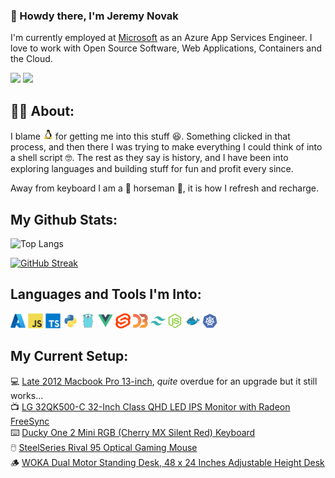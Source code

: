 ### 👋 Howdy there, I'm Jeremy Novak


I'm currently employed at [Microsoft](https://azure.microsoft.com) as an Azure App Services Engineer. I love to work with Open Source Software, Web Applications, Containers and the Cloud. 

<a href="https://linkedin.com/in/jgnovak" target="_blank" title="Linkedin"><img src="https://img.shields.io/badge/LinkedIn-0077B5?style=for-the-badge&logo=linkedin&logoColor=white" /></a>
<a href="https://twitter.com/olepunchy" target="_blank" title="Twitter"><img src="https://img.shields.io/badge/Twitter-1DA1F2?style=for-the-badge&logo=twitter&logoColor=white" /></a>



## 👨‍🚀 About:

I blame <a href="https://en.wikipedia.org/wiki/Linux" target="_blank" title="Linux"><img src="https://github.com/devicons/devicon/blob/master/icons/linux/linux-original.svg" width="16px" height="16px" alt="Linux" /></a> for getting me into this stuff 😆. Something clicked in that process, and then there I was trying to make everything I could think of into a shell script 🤓. The rest as they say is history, and I have been into exploring languages and building stuff for fun and profit every since.  

Away from keyboard I am a 🐴 horseman 🏇, it is how I refresh and recharge. 


## My Github Stats:

![Top Langs](https://github-readme-stats.vercel.app/api/top-langs/?username=olepunchy&theme=radical)

[![GitHub Streak](http://github-readme-streak-stats.herokuapp.com?user=olepunchy&theme=dracula&hide_border=true&date_format=M%20j%5B%2C%20Y%5D)](https://git.io/streak-stats)


## Languages and Tools I'm Into:

<a href="https://azure.microsoft.com" target="_blank" title="Azure" ><img src="https://github.com/devicons/devicon/blob/master/icons/azure/azure-original.svg" width="24px" height="24px" /></a>
<a href="https://javascript.com" targt="_blank" title="JavaScript"><img src="https://github.com/devicons/devicon/blob/master/icons/javascript/javascript-original.svg" width="24px" height="24px" /></a>
<a href="https://www.typescriptlang.org" target="_blank" title="Typescript"><img src="https://github.com/devicons/devicon/blob/master/icons/typescript/typescript-original.svg" width="24px" height="24px" /></a>
<a href="https://python.org" target="_blank" title="Python"><img src="https://github.com/devicons/devicon/blob/master/icons/python/python-original.svg" width="24px" height="24px" /></a>
<a href="https://go.dev" target="_blank" title="Go"><img src="https://github.com/devicons/devicon/blob/master/icons/go/go-original.svg" width="24px" height="24px" /></a>
<a href="https://vuejs.org" target="_blank" title="VueJS"><img src="https://github.com/devicons/devicon/blob/master/icons/vuejs/vuejs-original.svg" width="24px" height="24px" /></a>
<a href="https://svelte.dev" target="_blank" title="Svelte"><img src="https://github.com/devicons/devicon/blob/master/icons/svelte/svelte-original.svg" width="24px" height="24px" /></a>
<a href="https://d3js.org" target="_blank" title="D3.js"><img src="https://github.com/devicons/devicon/blob/master/icons/d3js/d3js-original.svg" width="24px" height="24px" /></a>
<a href="https://tailwindcss.com" target="_blank" title="Tailwind CSS"><img src="https://github.com/devicons/devicon/blob/master/icons/tailwindcss/tailwindcss-plain.svg" width="24px" height="24px"></a>
<a href="https://nodejs.org" target="_blank" title="node.js"><img src="https://github.com/devicons/devicon/blob/master/icons/nodejs/nodejs-original.svg" width="24px" height="24px" /></a>
<a href="https://docker.com" target="_blank" title="Docker"><img src="https://github.com/devicons/devicon/blob/master/icons/docker/docker-original.svg" width="24px" height="24px" /></a>
<a href="https://kubernetes.io" target="_blank" title="Kubernetes"><img src="https://github.com/devicons/devicon/blob/master/icons/kubernetes/kubernetes-plain.svg" width="24px" height="24px" /></a>

## My Current Setup:

💻 [Late 2012 Macbook Pro 13-inch](https://support.apple.com/kb/sp658?locale=en_US), *quite* overdue for an upgrade but it still works...  
📺 [LG 32QK500-C 32-Inch Class QHD LED IPS Monitor with Radeon FreeSync](https://www.amazon.com/gp/product/B07YGZRQ98/ref=ppx_yo_dt_b_asin_title_o03_s00?ie=UTF8&psc=1)  
⌨️ [Ducky One 2 Mini RGB (Cherry MX Silent Red) Keyboard](https://www.amazon.com/gp/product/B07SYJ6S5F/ref=ppx_yo_dt_b_asin_title_o01_s00?ie=UTF8&psc=1)  
🖱️ [SteelSeries Rival 95 Optical Gaming Mouse](https://www.amazon.com/gp/product/B075LY78QD/ref=ppx_yo_dt_b_asin_title_o00_s00?ie=UTF8&psc=1)  
🪵 [WOKA Dual Motor Standing Desk, 48 x 24 Inches Adjustable Height Desk](https://www.amazon.com/gp/product/B095H2PTYK/ref=ppx_yo_dt_b_asin_title_o07_s00?ie=UTF8&psc=1)  
